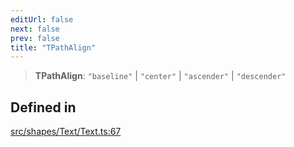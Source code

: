 ```yaml
---
editUrl: false
next: false
prev: false
title: "TPathAlign"
---
```


> **TPathAlign**: `"baseline"` \| `"center"` \| `"ascender"` \| `"descender"`

## Defined in

[src/shapes/Text/Text.ts:67](https://github.com/fabricjs/fabric.js/blob/v6.0.0-rc4/src/shapes/Text/Text.ts#L67)
